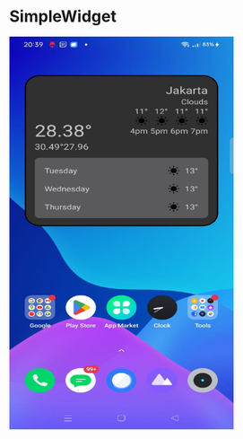﻿# SimpleWidget
 <img src="https://github.com/hendralijaya/SimpleWidget/blob/main/app/src/main/res/drawable/simple-widget.jpg" width="400" height="700">
